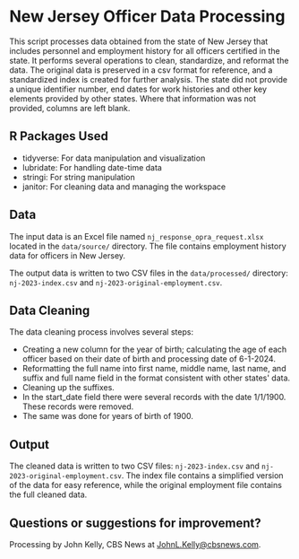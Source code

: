 # New Jersey Officer Data Processing

This script processes data obtained from the state of New Jersey that includes personnel and employment history for all officers certified in the state. It performs several operations to clean, standardize, and reformat the data. The original data is preserved in a csv format for reference, and a standardized index is created for further analysis. The state did not provide a unique identifier number, end dates for work histories and other key elements provided by other states. Where that information was not provided, columns are left blank.

## R Packages Used

- tidyverse: For data manipulation and visualization
- lubridate: For handling date-time data
- stringi: For string manipulation
- janitor: For cleaning data and managing the workspace

## Data

The input data is an Excel file named `nj_response_opra_request.xlsx` located in the `data/source/` directory. The file contains employment history data for officers in New Jersey.

The output data is written to two CSV files in the `data/processed/` directory: `nj-2023-index.csv` and `nj-2023-original-employment.csv`.

## Data Cleaning

The data cleaning process involves several steps:

- Creating a new column for the year of birth; calculating the age of each officer based on their date of birth and processing date of 6-1-2024.
- Reformatting the full name into first name, middle name, last name, and suffix and full name field in the format consistent with other states' data.
- Cleaning up the suffixes.
- In the start_date field there were several records with the date 1/1/1900. These records were removed. 
- The same was done for years of birth of 1900.

## Output

The cleaned data is written to two CSV files: `nj-2023-index.csv` and `nj-2023-original-employment.csv`. The index file contains a simplified version of the data for easy reference, while the original employment file contains the full cleaned data.

## Questions or suggestions for improvement?

Processing by John Kelly, CBS News at JohnL.Kelly@cbsnews.com.
